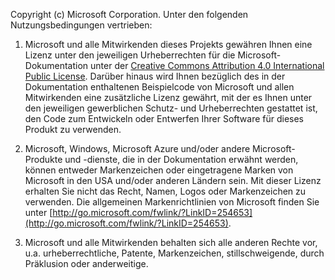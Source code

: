 Copyright (c) Microsoft Corporation.  Unter den folgenden Nutzungsbedingungen vertrieben:
 
1. Microsoft und alle Mitwirkenden dieses Projekts gewähren Ihnen eine Lizenz unter den jeweiligen Urheberrechten für die Microsoft-Dokumentation unter der [Creative Commons Attribution 4.0 International Public License](http://creativecommons.org/licenses/by/4.0/legalcode).  Darüber hinaus wird Ihnen bezüglich des in der Dokumentation enthaltenen Beispielcode von Microsoft und allen Mitwirkenden eine zusätzliche Lizenz gewährt, mit der es Ihnen unter den jeweiligen gewerblichen Schutz- und Urheberrechten gestattet ist, den Code zum Entwickeln oder Entwerfen Ihrer Software für dieses Produkt zu verwenden.
 
2.  Microsoft, Windows, Microsoft Azure und/oder andere Microsoft-Produkte und -dienste, die in der Dokumentation erwähnt werden, können entweder Markenzeichen oder eingetragene Marken von Microsoft in den USA und/oder anderen Ländern sein. Mit dieser Lizenz erhalten Sie nicht das Recht, Namen, Logos oder Markenzeichen zu verwenden. Die allgemeinen Markenrichtlinien von Microsoft finden Sie unter [http://go.microsoft.com/fwlink/?LinkID=254653](http://go.microsoft.com/fwlink/?LinkID=254653).
 
3.  Microsoft und alle Mitwirkenden behalten sich alle anderen Rechte vor, u.a. urheberrechtliche, Patente, Markenzeichen, stillschweigende, durch Präklusion oder anderweitige.
